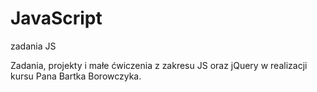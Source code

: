 # JavaScript
zadania JS


Zadania, projekty i małe ćwiczenia z zakresu JS oraz jQuery w realizacji kursu Pana Bartka Borowczyka.